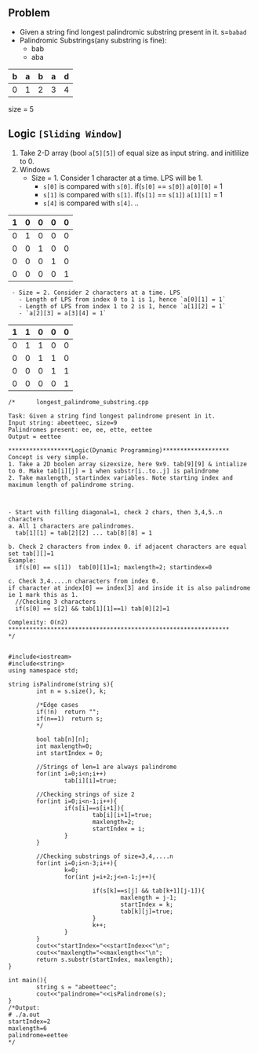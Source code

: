 
## Problem
  - Given a string find longest palindromic substring present in it. s=`babad`
  - Palindromic Substrings(any substring is fine):
    - bab
    - aba

| b | a | b | a | d |
| --- | --- | --- | --- | --- |
| 0 | 1 | 2 | 3 | 4 |

size = 5      
    
## Logic `[Sliding Window]`
  1. Take 2-D array (bool `a[5][5]`) of equal size as input string. and initlilize to 0.
  2. Windows
     - Size = 1. Consider 1 character at a time. LPS will be 1.
       - `s[0]` is compared with `s[0]`. if(`s[0]` == `s[0]`) `a[0][0]` = 1
       - `s[1]` is compared with `s[1]`. if(`s[1]` == `s[1]`) `a[1][1]` = 1
       - `s[4]` is compared with `s[4]`. ..
      
| 1 | 0 | 0 | 0 | 0 |
| --- | --- | --- | --- | --- |
| 0 | 1 | 0 | 0 | 0 |
| 0 | 0 | 1 | 0 | 0 |
| 0 | 0 | 0 | 1 | 0 |
| 0 | 0 | 0 | 0 | 1 |

     - Size = 2. Consider 2 characters at a time. LPS
       - Length of LPS from index 0 to 1 is 1, hence `a[0][1] = 1`
       - Length of LPS from index 1 to 2 is 1, hence `a[1][2] = 1`
       - `a[2][3] = a[3][4] = 1`
      
| 1 | 1 | 0 | 0 | 0 |
| --- | --- | --- | --- | --- |
| 0 | 1 | 1 | 0 | 0 |
| 0 | 0 | 1 | 1 | 0 |
| 0 | 0 | 0 | 1 | 1 |
| 0 | 0 | 0 | 0 | 1 |      
     
```      
/*      longest_palindrome_substring.cpp

Task: Given a string find longest palindrome present in it.
Input string: abeetteec, size=9
Palindromes present: ee, ee, ette, eettee
Output = eettee

******************Logic(Dynamic Programming)*******************
Concept is very simple.
1. Take a 2D boolen array sizexsize, here 9x9. tab[9][9] & intialize to 0. Make tab[i][j] = 1 when substr[i..to..j] is palindrome
2. Take maxlength, startindex variables. Note starting index and maximum length of palindrome string.



- Start with filling diagonal=1, check 2 chars, then 3,4,5..n characters
a. All 1 characters are palindromes.
  tab[1][1] = tab[2][2] ... tab[8][8] = 1

b. Check 2 characters from index 0. if adjacent characters are equal set tab[][]=1
Example:
  if(s[0] == s[1])  tab[0][1]=1; maxlength=2; startindex=0
 
c. Check 3,4.....n characters from index 0.
if character at index[0] == index[3] and inside it is also palindrome ie 1 mark this as 1.
  //Checking 3 characters
  if(s[0] == s[2] && tab[1][1]==1) tab[0][2]=1

Complexity: O(n2)  
***************************************************************
*/


#include<iostream>
#include<string>
using namespace std;

string isPalindrome(string s){
        int n = s.size(), k;

        /*Edge cases
        if(!n)  return "";
        if(n==1)  return s;
        */
  
        bool tab[n][n];
        int maxlength=0;
        int startIndex = 0;

        //Strings of len=1 are always palindrome
        for(int i=0;i<n;i++)
                tab[i][i]=true;

        //Checking strings of size 2
        for(int i=0;i<n-1;i++){
                if(s[i]==s[i+1]){
                        tab[i][i+1]=true;
                        maxlength=2;
                        startIndex = i;
                }
        }

        //Checking substrings of size=3,4,....n
        for(int i=0;i<n-3;i++){
                k=0;
                for(int j=i+2;j<=n-1;j++){

                        if(s[k]==s[j] && tab[k+1][j-1]){
                                maxlength = j-1;
                                startIndex = k;
                                tab[k][j]=true;
                        }
                        k++;
                }
        }
        cout<<"startIndex="<<startIndex<<"\n";
        cout<<"maxlength="<<maxlength<<"\n";
        return s.substr(startIndex, maxlength);
}

int main(){
        string s = "abeetteec";
        cout<<"palindrome="<<isPalindrome(s);
}
/*Output:
# ./a.out 
startIndex=2
maxlength=6
palindrome=eettee
*/
```
